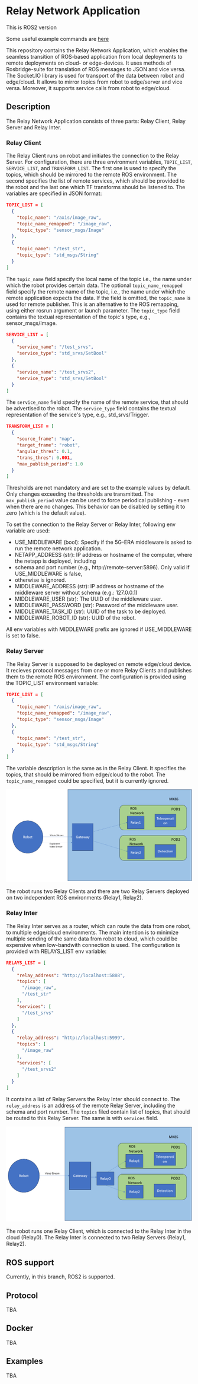 # Relay Network Application

This is ROS2 version

Some useful example commands are [here](commands.md)

This repository contains the Relay Network Application, which enables the seamless transition of
ROS-based application from local deployments to remote deployments on cloud- or edge-devices.
It uses methods of Rosbridge-suite for translation of ROS messages to JSON and vice versa.
The Socket.IO library is used for transport of the data between robot and edge/cloud. It allows
to mirror topics from robot to edge/server and vice versa. Moreover, it supports service calls
from robot to edge/cloud.

## Description

The Relay Network Application consists of three parts: Relay Client, Relay Server and Relay Inter.

### Relay Client

The Relay Client runs on robot and initiates the connection to the Relay Server. For configuration,
there are three environment variables, `TOPIC_LIST`, `SERVICE_LIST`, and `TRANSFORM_LIST`. The first one is used to specify the
topics, which should be mirrored to the remote ROS environment. The second specifies the list of
remote services, which should be provided to the robot and the last one which TF transforms should be listened to. The variables are specified in JSON format:

```json
TOPIC_LIST = [
  {
    "topic_name": "/axis/image_raw",
    "topic_name_remapped": "/image_raw",
    "topic_type": "sensor_msgs/Image"
  },
  {
    "topic_name": "/test_str",
    "topic_type": "std_msgs/String"
  }
]
```

The `topic_name` field specify the local name of the topic i.e., the name under which the robot provides
certain data. The optional `topic_name_remapped` field specify the remote name of the topic, i.e., the name
under which the remote application expects the data. If the field is omitted, the `topic_name` is used
for remote publisher. This is an alternative to the ROS remapping, using either rosrun argument or launch
parameter. The `topic_type` field contains the textual representation of the topic's type, e.g., sensor_msgs/Image.

```json
SERVICE_LIST = [
  {
    "service_name": "/test_srvs",
    "service_type": "std_srvs/SetBool"
  },
  {
    "service_name": "/test_srvs2",
    "service_type": "std_srvs/SetBool"
  }
]
```

The `service_name` field specify the name of the remote service, that should be advertised to the robot.
The `service_type` field contains the textual representation of the service's type, e.g., std_srvs/Trigger.

```json
TRANSFORM_LIST = [
  {
    "source_frame": "map",
    "target_frame": "robot",
    "angular_thres": 0.1,
    "trans_thres": 0.001,
    "max_publish_period": 1.0 
  }
]
```

Thresholds are not mandatory and are set to the example values by default. Only changes exceeding the thresholds are transmitted. The `max_publish_period` value can be used to force periodical publishing - even when there are no changes. This behavior can be disabled by setting it to zero (which is the default value).


To set the connection to the Relay Server or Relay Inter, following env variable are used:

- USE_MIDDLEWARE (bool): Specify if the 5G-ERA middleware is asked to run the remote network application.
- NETAPP_ADDRESS (str): IP address or hostname of the computer, where the netapp is deployed, including
- schema and port number (e.g., http://remote-server:5896). Only valid if USE_MIDDLEWARE is false,
- otherwise is ignored.
- MIDDLEWARE_ADDRESS (str): IP address or hostname of the middleware server without schema (e.g.: 127.0.0.1)
- MIDDLEWARE_USER (str): The UUID of the middleware user.
- MIDDLEWARE_PASSWORD (str): Password of the middleware user.
- MIDDLEWARE_TASK_ID (str): UUID of the task to be deployed.
- MIDDLEWARE_ROBOT_ID (str): UUID of the robot.

All env variables with MIDDLEWARE prefix are ignored if USE_MIDDLEWARE is set to false.

### Relay Server

The Relay Server is supposed to be deployed on remote edge/cloud device. It recieves protocol messages
from one or more Relay Clients and publishes them to the remote ROS environment. The configuration is
provided using the TOPIC_LIST environment variable:

```json
TOPIC_LIST = [
  {
    "topic_name": "/axis/image_raw",
    "topic_name_remapped": "/image_raw",
    "topic_type": "sensor_msgs/Image"
  },
  {
    "topic_name": "/test_str",
    "topic_type": "std_msgs/String"
  }
]
```

The variable description is the same as in the Relay Client. It specifies the topics, that should be
mirrored from edge/cloud to the robot. The `topic_name_remapped` could be specified, but it is currently
ignored.

![The simple Relay Server scenario](docs/images/relay_server.png)

The robot runs two Relay Clients and there are two Relay Servers deployed on two independent ROS
environments (Relay1, Relay2).

### Relay Inter

The Relay Inter serves as a router, which can route the data from one robot, to multiple edge/cloud
environments. The main intention is to minimize multiple sending of the same data from robot to cloud,
which could be expensive when low-bandwith connection is used. The configuration is provided with
RELAYS_LIST env variable:

```json
RELAYS_LIST = [
  {
    "relay_address": "http://localhost:5888",
    "topics": [
      "/image_raw",
      "/test_str"
    ],
    "services": [
      "/test_srvs"
    ]
  },
  {
    "relay_address": "http://localhost:5999",
    "topics": [
      "/image_raw"
    ],
    "services": [
      "/test_srvs2"
    ]
  }
]
```

It contains a list of Relay Servers the Relay Inter should connect to. The `relay_address`
is an address of the remote Relay Server, including the schema and port number. The `topics` filed
contain list of topics, that should be routed to this Relay Server. The same is with `services` field.

![The Relay Inter scenario](docs/images/relay_inter.png)

The robot runs one Relay Client, which is connected to the Relay Inter in the cloud (Relay0).
The Relay Inter is connected to two Relay Servers (Relay1, Relay2).

## ROS support

Currently, in this branch, ROS2 is supported.

## Protocol

TBA

## Docker

TBA

## Examples

TBA

 
